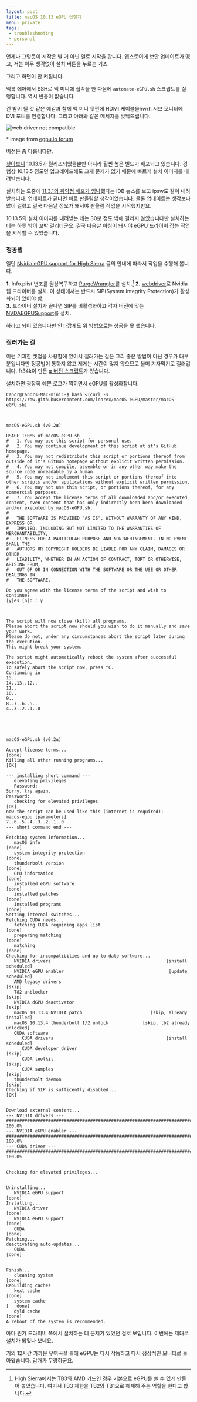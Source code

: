 ```yaml
---
layout: post
title: macOS 10.13 eGPU 삽질기
menu: private
tags: 
 - troubleshooting
 - personal
---
```


언제나 그렇듯이 시작은 별 거 아닌 일로 시작을 합니다. 앱스토어에 보안 업데이트가 떴고, 저는 아무 생각없이 설치 버튼을 누르는 거죠.

그리고 화면이 안 켜집니다.

맥북 에어에서 SSH로 맥 미니에 접속을 한 다음에 `automate-eGPU.sh` 스크립트를 실행합니다. 역시 반응이 없습니다.

긴 밤이 될 것 같은 예감과 함께 맥 미니 뒷편에 HDMI 케이블을hwrh 서브 모니터에 DVI 포트를 연결합니다. 그리고 아래와 같은 메세지를 맞닥뜨립니다.

![web driver not compatible]()

\* image from [egpu.io forum](https://egpu.io/forums/mac-setup/no-drivers-found-for-os-x-10-12-5/#post-14343)

버전은 좀 다릅니다만.

[찾아보니](https://www.insanelymac.com/forum/topic/324195-nvidia-web-driver-updates-for-macos-high-sierra-update-06012018/) 10.13.5가 릴리즈되었을뿐만 아니라 훨씬 높은 빌드가 배포되고 있습니다. 경험상 10.13.5 정도면 업그레이드해도 크게 문제가 없기 때문에 빠르게 설치 이미지를 내려받습니다.

설치하는 도중에 [11.3.1의 취약점 배포가 임박](https://www.insanelymac.com/forum/topic/324195-nvidia-web-driver-updates-for-macos-high-sierra-update-06012018/)했다는 iDB 뉴스를 보고 ipsw도 같이 내려받습니다. 업데이트가 끝나면 바로 판올림할 생각이었습니다. 물론 업데이트는 생각보다 많이 걸렸고 결국 다음날 정오가 돼서야 판올림 작업을 시작했지만요.

10.13.5의 설치 이미지를 내려받는 데는 30분 정도 밖에 걸리지 않았습니다만 설치하는 데는 하루 밤이 꼬박 걸리더군요. 결국 다음날 아침이 돼서야 eGPU 드라이버 잡는 작업을 시작할 수 있었습니다.

### 정공법

일단 [Nvidia eGPU support for High Sierra](https://egpu.io/forums/mac-setup/wip-nvidia-egpu-support-for-high-sierra/#post-22370) 글의 안내에 따라서 작업을 수행해 봅니다.

**1\.** Info.plist 변조를 원상복구하고 [PurgeWrangler](https://egpu.io/forums/mac-setup/script-enable-egpu-on-tb1-2-macs-on-macos-10-13-4/)를 설치.[^1]
**2\.** [webdriver](https://github.com/vulgo/webdriver.sh)로 Nvidia 웹 드라이버를 설치. 이 상태에서는 반드시 SIP(System Integrity Protection)가 활성화되어 있어야 함.  
**3\.** 드라이버 설치가 끝나면 SIP를 비활성화하고 각자 버전에 맞는 [NVDAEGPUSupport](https://egpu.io/forums/mac-setup/wip-nvidia-egpu-support-for-high-sierra/#post-33831)를 설치.  

[^1]: High Sierra에서는 TB3와 AMD 카드인 경우 기본으로 eGPU를 쓸 수 있게 만들어 놓았습니다. 여기서 TB3 제한을 TB2와 TB1으로 해제해 주는 역할을 한다고 합니다.

하라고 되어 있습니다만 안타깝게도 위 방법으로는 성공을 못 했습니다.

### 질러가는 길

이런 기괴한 셋업을 사용함에 있어서 질러가는 길은 그리 좋은 방법이 아닌 경우가 대부분입니다만 정공법이 통하지 않고 제게는 시간이 많지 않으므로 울며 겨자먹기로 질러갑니다. fr34k이 만든 [⍺ 버전 스크립트](https://egpu.io/forums/mac-setup/script-fr34ks-macos-egpu-sh-one-script-all-solutions-fully-automated/#post-35722)가 있습니다.

설치하면 굉장히 예쁜 로그가 찍히면서 eGPU를 활성화합니다.

```
Canor@Canors-Mac-mini:~$ bash <(curl -s https://raw.githubusercontent.com/learex/macOS-eGPU/master/macOS-eGPU.sh)



macOS-eGPU.sh (v0.2α)

USAGE TERMS of macOS-eGPU.sh
#   1. You may use this script for personal use.
#   2. You may continue development of this script at it's GitHub homepage.
#   3. You may not redistribute this script or portions thereof from outside of it's GitHub homepage without explicit written permission.
#   4. You may not compile, assemble or in any other way make the source code unreadable by a human.
#   5. You may not implement this script or portions thereof into other scripts and/or applications without explicit written permission.
#   6. You may not use this script, or portions thereof, for any commercial purposes.
#   7. You accept the license terms of all downloaded and/or executed content, even content that has only indirectly been been downloaded and/or executed by macOS-eGPU.sh.
#
#   THE SOFTWARE IS PROVIDED "AS IS", WITHOUT WARRANTY OF ANY KIND, EXPRESS OR
#   IMPLIED, INCLUDING BUT NOT LIMITED TO THE WARRANTIES OF MERCHANTABILITY,
#   FITNESS FOR A PARTICULAR PURPOSE AND NONINFRINGEMENT. IN NO EVENT SHALL THE
#   AUTHORS OR COPYRIGHT HOLDERS BE LIABLE FOR ANY CLAIM, DAMAGES OR OTHER
#   LIABILITY, WHETHER IN AN ACTION OF CONTRACT, TORT OR OTHERWISE, ARISING FROM,
#   OUT OF OR IN CONNECTION WITH THE SOFTWARE OR THE USE OR OTHER DEALINGS IN
#   THE SOFTWARE.

Do you agree with the license terms of the script and wish to continue?
[y]es [n]o : y



The script will now close (kill) all programs.
Please abort the script now should you wish to do it manually and save your work.
Please do not, under any circumstances abort the script later during the execution.
This might break your system.

The script might automatically reboot the system after successful execution.
To safely abort the script now, press ^C.
Continuing in
15..
14..13..12..
11..
10..
9..
8..7..6..5..
4..3..2..1..0





macOS-eGPU.sh (v0.2α)

Accept license terms...                                                   [done]
Killing all other running programs...                                       [OK]

--- installing short command ---
   elevating privileges
   Password:
Sorry, try again.
Password:
   checking for elevated privileges                                         [OK]
now the script can be used like this (internet is required):
macos-egpu [parameters]
7..6..5..4..3..2..1..0
--- short command end ---

Fetching system information...
   macOS info                                                             [done]
   system integrity protection                                            [done]
   thunderbolt version                                                    [done]
   GPU information                                                        [done]
   installed eGPU software                                                [done]
   installed patches                                                      [done]
   installed programs                                                     [done]
Setting internal switches...
Fetching CUDA needs...
   fetching CUDA requiring apps list                                      [done]
   preparing matching                                                     [done]
   matching                                                               [done]
Checking for incompatibilies and up to date software...
   NVIDIA drivers                                            [install scheduled]
   NVIDIA eGPU enabler                                        [update scheduled]
   AMD legacy drivers                                                     [skip]
   T82 unblocker                                                          [skip]
   NVIDIA dGPU deactivator                                                [skip]
   macOS 10.13.4 NVIDIA patch                          [skip, already installed]
   macOS 10.13.4 thunderbolt 1/2 unlock             [skip, tb2 already unlocked]
   CUDA software
      CUDA drivers                                           [install scheduled]
      CUDA developer driver                                               [skip]
      CUDA toolkit                                                        [skip]
      CUDA samples                                                        [skip]
   thunderbolt daemon                                                     [skip]
Checking if SIP is sufficently disabled...                                  [OK]


Download external content...
--- NVIDIA drivers ---
######################################################################## 100.0%
--- NVIDIA eGPU enabler ---
######################################################################## 100.0%
--- CUDA driver ---
######################################################################## 100.0%


Checking for elevated privileges...


Uninstalling...
   NVIDIA eGPU support                                                    [done]
Installing...
   NVIDIA driver                                                          [done]
   NVIDIA eGPU support                                                    [done]
   CUDA                                                                   [done]
Patching...
deactivating auto-updates...
   CUDA                                                                   [done]


Finish...
   cleaning system                                                        [done]
Rebuilding caches
   kext cache                                                             [done]
   system cache                                                        [   done]
   dyld cache                                                             [done]
A reboot of the system is recommended.
```

아마 뭔가 드라이버 쪽에서 설치하는 데 문제가 있었던 걸로 보입니다. 이번에는 제대로 설치가 되었나 보네요.

거의 12시간 가까운 우여곡절 끝에 eGPU는 다시 작동하고 다시 정상적인 모니터로 돌아왔습니다. 감개가 무량하군요.
